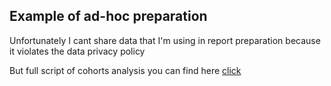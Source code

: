 ## Example of ad-hoc preparation

Unfortunately I cant share data that I'm using in report preparation because it violates the data privacy policy

But full script of cohorts analysis you can find here [click](/cohorts_analysis.ipynb)
